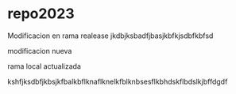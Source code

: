 # repo2023


Modificacion en rama realease jkdbjksbadfjbasjkbfkjsdbfkbfsd

modificacion nueva

rama local actualizada 

kshfjksdbfjkbsjkfbalkbflknaflknelkfblknbsesflkbhdskflbdslkjbffdgdf
